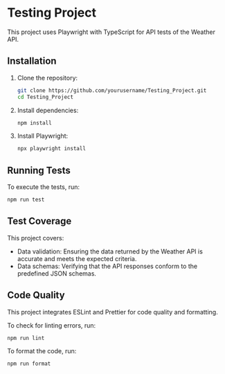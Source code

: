 # Testing Project

This project uses Playwright with TypeScript for API tests of the Weather API.

## Installation

1. Clone the repository:

   ```sh
   git clone https://github.com/yourusername/Testing_Project.git
   cd Testing_Project
   ```

2. Install dependencies:

   ```sh
   npm install
   ```

3. Install Playwright:
   ```sh
   npx playwright install
   ```

## Running Tests

To execute the tests, run:

```sh
npm run test
```

## Test Coverage

This project covers:

- Data validation: Ensuring the data returned by the Weather API is accurate and meets the expected criteria.
- Data schemas: Verifying that the API responses conform to the predefined JSON schemas.

## Code Quality

This project integrates ESLint and Prettier for code quality and formatting.

To check for linting errors, run:

```sh
npm run lint
```

To format the code, run:

```sh
npm run format
```
